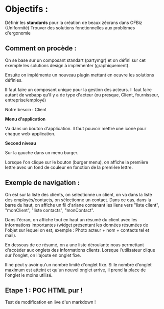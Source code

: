 Objectifs :
============

Définir les __standards__ pour la création de beaux zécrans dans OFBiz (Uniformité)
Trouver des solutions fonctionnelles aux problèmes d'ergonomie


Comment on procède : 
--------------------

On se base sur un composant standart (partymgr) et on défini sur cet exemple les solutions design à implémenter (graphiquement).

Ensuite on implémente un nouveau plugin mettant en oeuvre les solutions définies.

Il faut faire un composant unique pour la gestion des acteurs. Il faut faire autant de webapp qu'il y a de type d'acteur (ou presque, Client, fournisseur, entreprise/employé)

Notre besoin : Client

__Menu d'application__

Va dans un bouton d'application. Il faut pouvoir mettre une icone pour chaque web-application.

__Second niveau__

Sur la gauche dans un menu burger.

Lorsque l'on clique sur le bouton (burger menu), on affiche la première lettre avec un fond de couleur en fonction de la première lettre.



Exemple de navigation :
-----------------------
On est sur la liste des clients, on selectionne un client, on va dans la liste des employés/contacts, on sélectionne un contact. Dans ce cas, dans la barre du haut, on affiche un fil d'ariane contenant les liens vers "liste client", "monClient", "liste contacts", "monContact".

Dans l'écran, on affiche tout en haut un résumé du client avec les informations importantes (widget présentant les données résumées de l'objet sur lequel on est, exemple : Photo acteur + nom + contacts tel et mail).

En dessous de ce résumé, on a une liste déroulante nous permettant d'accéder aux onglets des informations clients. Lorsque l'utilisateur clique sur l'onglet, on l'ajoute en onglet fixe.

Il ne peut y avoir qu'un nombre limité d'onglet fixe. Si le nombre d'onglet maximum est atteint et qu'un nouvel onglet arrive, il prend la place de l'onglet le moins utilisé.


Etape 1 : POC HTML pur !
------------------------

Test de modification en live d'un markdown !